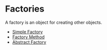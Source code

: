 # Factories

A factory is an object for creating other objects. 

* [Simple Factory](simple/README.md)
* [Factory Method](factorymethod/README.md)
* [Abstract Factory](abstractfactory/README.md)